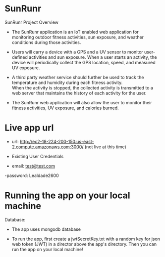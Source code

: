 # SunRunr

SunRunr Project Overview

- The SunRunr application is an IoT enabled web application for monitoring outdoor fitness activities, sun exposure, and weather conditions during those activities.

- Users will carry a device with a GPS and a UV sensor to monitor user-defined activities and sun exposure. When a user starts an activity, the device will periodically collect the GPS location, speed, and measured UV exposure.

- A third party weather service should further be used to track the temperature and humidity during each fitness activity.  
  When the activity is stopped, the collected activity is transmitted to a web server that maintains the history of each activity for the user.
- The SunRunr web application will also allow the user to monitor their fitness activities, UV exposure, and calories burned.

# Live app url

- url: http://ec2-18-224-200-150.us-east-2.compute.amazonaws.com:3000/ (not live at this time)

- Existing User Credentials

- email: test@test.com

-password: Lealdade2600

# Running the app on your local machine

Database:

- The app uses mongodb database

- To run the app, first create a jwtSecretKey.txt with a random key for json web token (JWT) in a director above the app's directory. Then you can run the app on your local machine!
